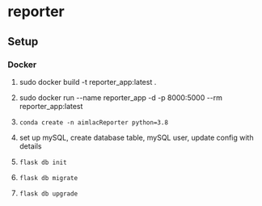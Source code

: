 # reporter

## Setup

### Docker
1. sudo docker build -t reporter_app:latest .
2. sudo docker run --name reporter_app -d -p 8000:5000 --rm reporter_app:latest



1. `conda create -n aimlacReporter python=3.8`
2. set up mySQL, create database table, mySQL user, update config with details
2. `flask db init`
3. `flask db migrate`
3. `flask db upgrade`
